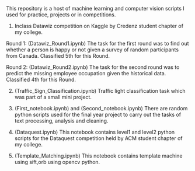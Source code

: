 This repository is a host of machine learning and computer vision scripts I used for practice, projects or in competitions. 

1. Inclass Datawiz competition on Kaggle by Credenz student chapter of my college.

Round 1: (Datawiz_Round1.ipynb) The task for the first round was to find out whether a person is happy or not given a survey 
of random participants from Canada. Classified 5th for this Round. 

Round 2: (Datawiz_Round2.ipynb) The task for the second round was to predict the missing employee occupation given the 
historical data. Classified 4th for this Round.


2. (Traffic_Sign_Classification.ipynb) Traffic light classification task which was part of a small mini project.


3. (First_notebook.ipynb) and (Second_notebook.ipynb) There are random python scripts used for the final year project
to carry out the tasks of text processing, analysis and cleaning. 


4. (Dataquest.ipynb) This notebook contains level1 and level2 python scripts for the Dataquest competition held 
by ACM student chapter of my college.


5. (Template_Matching.ipynb) This notebook contains template machine using sift,orb using opencv python.

